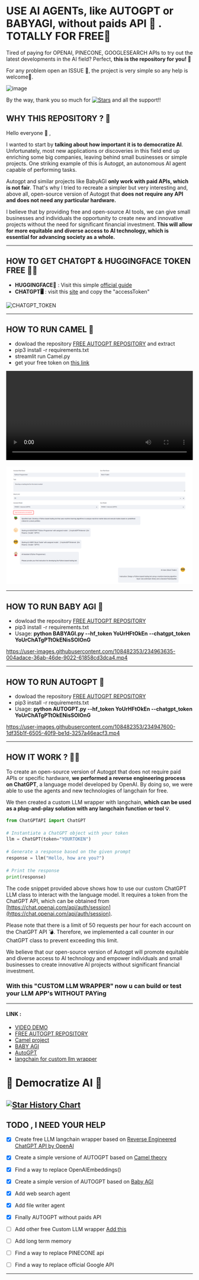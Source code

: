 

# USE AI AGENTs, like AUTOGPT or BABYAGI, without paids API 😤 . **TOTALLY FOR FREE🤑**

Tired of paying for OPENAI, PINECONE, GOOGLESEARCH APIs to try out the latest developments in the AI field?
Perfect, **this is the repository for you! 🎁**

For any problem open an ISSUE 🚬, the project is very simple so any help is welcome💸.

<img width="1383" height="250" alt="image" src="img/GH2.gif">

By the way, thank you so much for [![Stars](https://img.shields.io/github/stars/IntelligenzaArtificiale/Free-AUTOGPT-with-NO-API?style=social)](https://github.com/IntelligenzaArtificiale/Free-AUTOGPT-with-NO-API/stargazers) and all the support!!

## WHY THIS REPOSITORY ? 🤔

Hello everyone :smiling_face_with_three_hearts: ,

I wanted to start by **talking about how important it is to democratize AI**. Unfortunately, most new applications or discoveries in this field end up enriching some big companies, leaving behind small businesses or simple projects. One striking example of this is Autogpt, an autonomous AI agent capable of performing tasks.

Autogpt and similar projects like BabyAGI **only work with paid APIs, which is not fair**. That's why I tried to recreate a simpler but very interesting and, above all, open-source version of Autogpt that **does not require any API and does not need any particular hardware.**

I believe that by providing free and open-source AI tools, we can give small businesses and individuals the opportunity to create new and innovative projects without the need for significant financial investment. **This will allow for more equitable and diverse access to AI technology, which is essential for advancing society as a whole.**



-----

## HOW TO GET CHATGPT & HUGGINGFACE TOKEN FREE 🔑🔐

- **HUGGINGFACE🤗** : Visit this simple [official guide](https://huggingface.co/docs/hub/security-tokens)
- **CHATGPT🖥** : visit this [site](https://chat.openai.com/api/auth/session) and copy the "accessToken"

![CHATGPT_TOKEN](https://user-images.githubusercontent.com/108482353/234968090-b724e277-566c-4e42-9936-7592043f70fa.png)



-----

## HOW TO RUN CAMEL 🐫
- dowload the repository [FREE AUTOGPT REPOSITORY](https://github.com/IntelligenzaArtificiale/Free-AUTOGPT-with-NO-API) and extract
- pip3 install -r requirements.txt
- streamlit run Camel.py
- get your free token on [this link](https://chat.openai.com/api/auth/session)
<video  width="100%" height="240" controls autoplay>
<source src="https://video.wixstatic.com/video/3c029f_363d7f30738147e5a43f5943757a0246/1080p/mp4/file.mp4"  type="video/webm" >
</video> 

![image|690x441](img/ok.png)


-----



## HOW TO RUN BABY AGI 👶
- dowload the repository [FREE AUTOGPT REPOSITORY](https://github.com/IntelligenzaArtificiale/Free-AUTOGPT-with-NO-API)
- pip3 install -r requirements.txt
- Usage: **python BABYAGI.py --hf_token YoUrHFtOkEn --chatgpt_token YoUrChATgPTtOkENisSOlOnG**




https://user-images.githubusercontent.com/108482353/234963635-004adace-36ab-46de-9022-61858cd3dca4.mp4






-----

## HOW TO RUN AUTOGPT 🤖
- dowload the repository [FREE AUTOGPT REPOSITORY](https://github.com/IntelligenzaArtificiale/Free-AUTOGPT-with-NO-API)
- pip3 install -r requirements.txt
- Usage: **python AUTOGPT.py --hf_token YoUrHFtOkEn --chatgpt_token YoUrChATgPTtOkENisSOlOnG**


https://user-images.githubusercontent.com/108482353/234947600-1df35b1f-6505-40f9-be1d-3257a46eacf3.mp4




-----


## HOW IT WORK ? 🔨🔩

To create an open-source version of Autogpt that does not require paid APIs or specific hardware, **we performed a reverse engineering process on ChatGPT**, a language model developed by OpenAI. By doing so, we were able to use the agents and new technologies of langchain for free.

We then created a custom LLM wrapper with langchain, **which can be used as a plug-and-play solution with any langchain function or tool 💡**.

```python
from ChatGPTAPI import ChatGPT

# Instantiate a ChatGPT object with your token
llm = ChatGPT(token="YOURTOKEN")

# Generate a response based on the given prompt
response = llm("Hello, how are you?")

# Print the response
print(response)

```

The code snippet provided above shows how to use our custom ChatGPT LLM class to interact with the language model. It requires a token from the ChatGPT API, which can be obtained from [https://chat.openai.com/api/auth/session](https://chat.openai.com/api/auth/session). 

Please note that there is a limit of 50 requests per hour for each account on the ChatGPT API 💣. Therefore, we implemented a call counter in our ChatGPT class to prevent exceeding this limit.

We believe that our open-source version of Autogpt will promote equitable and diverse access to AI technology and empower individuals and small businesses to create innovative AI projects without significant financial investment.



### With this "CUSTOM LLM WRAPPER" now u can build or test your LLM APP's WITHOUT PAYing

-----

#### LINK : 
- [VIDEO DEMO](https://watch.screencastify.com/v/vSDUBdhfvh9yEwclHUyw)
- [FREE AUTOGPT REPOSITORY](https://github.com/IntelligenzaArtificiale/Free-AUTOGPT-with-NO-API)
- [Camel project](https://www.camel-ai.org/)
- [BABY AGI](https://python.langchain.com/en/latest/use_cases/agents/baby_agi_with_agent.html)
- [AutoGPT](https://python.langchain.com/en/latest/use_cases/autonomous_agents/autogpt.html?highlight=autogpt#setup-model-and-autogpt)
- [langchain for custom llm wrapper](https://python.langchain.com/en/latest/modules/models/llms/examples/custom_llm.html)


# **🤗 Democratize AI 🤗** <a name="star-history"></a>
[![Star History Chart](https://api.star-history.com/svg?repos=IntelligenzaArtificiale/Free-AUTOGPT-with-NO-API&type=Date)](https://star-history.com/#IntelligenzaArtificiale/Free-AUTOGPT-with-NO-API)
-----

## TODO , I NEED YOUR HELP 
- [x] Create free LLM langchain wrapper based on [Reverse Engineered ChatGPT API by OpenAI](https://github.com/acheong08/ChatGPT) 
- [x] Create a simple versione of AUTOGPT based on [Camel theory](https://arxiv.org/pdf/2303.17760.pdf)
- [x] Find a way to replace OpenAIEmbeddings()
- [x] Create a simple version of AUTOGPT based on [Baby AGI](https://alumni.media.mit.edu/~kris/ftp/SafeBabyAGI-J.BiegerEtAl2015.pdf)
- [x] Add web search agent
- [x] Add file writer agent
- [x] Finally AUTOGPT without paids API

- [ ] Add other free Custom LLM wrapper [Add this](https://github.com/xtekky/gpt4free)
- [ ] Add long term memory
- [ ] Find a way to replace PINECONE api
- [ ] Find a way to replace official Google API


-----

